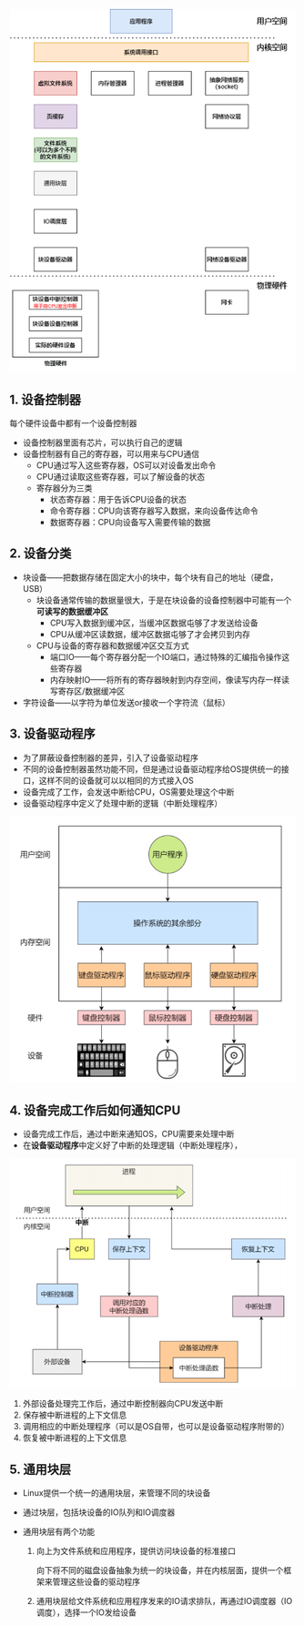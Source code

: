 ![Linux系统结构.drawio](p/Linux系统结构.drawio.png)

## 1. 设备控制器

每个硬件设备中都有一个设备控制器

* 设备控制器里面有芯片，可以执行自己的逻辑
* 设备控制器有自己的寄存器，可以用来与CPU通信
  * CPU通过写入这些寄存器，OS可以对设备发出命令
  * CPU通过读取这些寄存器，可以了解设备的状态
  * 寄存器分为三类
    * 状态寄存器：用于告诉CPU设备的状态
    * 命令寄存器：CPU向该寄存器写入数据，来向设备传达命令
    * 数据寄存器：CPU向设备写入需要传输的数据



## 2. 设备分类

* 块设备——把数据存储在固定大小的块中，每个块有自己的地址（硬盘，USB）
  * 块设备通常传输的数据量很大，于是在块设备的设备控制器中可能有一个**可读写的数据缓冲区**
    * CPU写入数据到缓冲区，当缓冲区数据屯够了才发送给设备
    * CPU从缓冲区读数据，缓冲区数据屯够了才会拷贝到内存
  * CPU与设备的寄存器和数据缓冲区交互方式
    * 端口IO——每个寄存器分配一个IO端口，通过特殊的汇编指令操作这些寄存器
    * 内存映射IO——将所有的寄存器映射到内存空间，像读写内存一样读写寄存区/数据缓冲区
* 字符设备——以字符为单位发送or接收一个字符流（鼠标）





## 3. 设备驱动程序

* 为了屏蔽设备控制器的差异，引入了设备驱动程序
* 不同的设备控制器虽然功能不同，但是通过设备驱动程序给OS提供统一的接口，这样不同的设备就可以以相同的方式接入OS
* 设备完成了工作，会发送中断给CPU，OS需要处理这个中断
* 设备驱动程序中定义了处理中断的逻辑（中断处理程序）

![59](p/59.png)



## 4. 设备完成工作后如何通知CPU

* 设备完成工作后，通过中断来通知OS，CPU需要来处理中断
* 在**设备驱动程序**中定义好了中断的处理逻辑（中断处理程序），

![60](p/60.png)

1. 外部设备处理完工作后，通过中断控制器向CPU发送中断
2. 保存被中断进程的上下文信息
3. 调用相应的中断处理程序（可以是OS自带，也可以是设备驱动程序附带的）
5. 恢复被中断进程的上下文信息



## 5. 通用块层

* Linux提供一个统一的通用块层，来管理不同的块设备
* 通过块层，包括块设备的IO队列和IO调度器

* 通用块层有两个功能

  1. 向上为文件系统和应用程序，提供访问块设备的标准接口

     向下将不同的磁盘设备抽象为统一的块设备，并在内核层面，提供一个框架来管理这些设备的驱动程序

  2. 通用块层给文件系统和应用程序发来的IO请求排队，再通过IO调度器（IO调度），选择一个IO发给设备